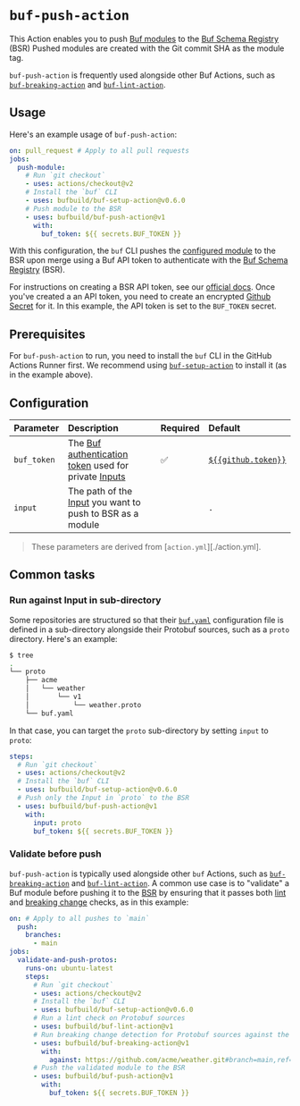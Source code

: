 # `buf-push-action`

This Action enables you to push [Buf modules][modules] to the [Buf Schema Registry][bsr] (BSR)
Pushed modules are created with the Git commit SHA as the module tag.

`buf-push-action` is frequently used alongside other Buf Actions, such as
[`buf-breaking-action`][buf-breaking] and [`buf-lint-action`][buf-lint].

## Usage

Here's an example usage of `buf-push-action`:

```yaml
on: pull_request # Apply to all pull requests
jobs:
  push-module:
    # Run `git checkout`
    - uses: actions/checkout@v2
    # Install the `buf` CLI
    - uses: bufbuild/buf-setup-action@v0.6.0
    # Push module to the BSR
    - uses: bufbuild/buf-push-action@v1
      with:
        buf_token: ${{ secrets.BUF_TOKEN }}
```

With this configuration, the `buf` CLI pushes the [configured module][buf-yaml] to the BSR upon
merge using a Buf API token to authenticate with the [Buf Schema Registry][bsr] (BSR).

For instructions on creating a BSR API token, see our [official docs][bsr-token]. Once you've
created a an API token, you need to create an encrypted [Github Secret][github-secret] for it. In
this example, the API token is set to the `BUF_TOKEN` secret.

## Prerequisites

For `buf-push-action` to run, you need to install the `buf` CLI in the GitHub Actions Runner first.
We recommend using [`buf-setup-action`][buf-setup] to install it (as in the example above).

## Configuration

Parameter | Description | Required | Default
:---------|:------------|:---------|:-------
`buf_token` | The [Buf authentication token][buf-token] used for private [Inputs][input] | ✅  | [`${{github.token}}`][github-token]
`input` | The path of the [Input] you want to push to BSR as a module | | `.`

> These parameters are derived from [`action.yml`][./action.yml].

## Common tasks

### Run against Input in sub-directory

Some repositories are structured so that their [`buf.yaml`][buf-yaml] configuration file is defined
in a sub-directory alongside their Protobuf sources, such as a `proto` directory. Here's an example:

```sh
$ tree
.
└── proto
    ├── acme
    │   └── weather
    │       └── v1
    │           └── weather.proto
    └── buf.yaml
```

In that case, you can target the `proto` sub-directory by setting `input` to `proto`:

```yaml
steps:
  # Run `git checkout`
  - uses: actions/checkout@v2
  # Install the `buf` CLI
  - uses: bufbuild/buf-setup-action@v0.6.0
  # Push only the Input in `proto` to the BSR
  - uses: bufbuild/buf-push-action@v1
    with:
      input: proto
      buf_token: ${{ secrets.BUF_TOKEN }}
```

### Validate before push

`buf-push-action` is typically used alongside other `buf` Actions, such as
[`buf-breaking-action`][buf-breaking] and [`buf-lint-action`][buf-lint]. A common use case is to
"validate" a Buf module before pushing it to the [BSR] by ensuring that it passes both
[lint] and [breaking change][breaking] checks, as in this example:

```yaml
on: # Apply to all pushes to `main`
  push:
    branches:
      - main
jobs:
  validate-and-push-protos:
    runs-on: ubuntu-latest
    steps:
      # Run `git checkout`
      - uses: actions/checkout@v2
      # Install the `buf` CLI
      - uses: bufbuild/buf-setup-action@v0.6.0
      # Run a lint check on Protobuf sources
      - uses: bufbuild/buf-lint-action@v1
      # Run breaking change detection for Protobuf sources against the current `main` branch
      - uses: bufbuild/buf-breaking-action@v1
        with:
          against: https://github.com/acme/weather.git#branch=main,ref=HEAD~1,subdir=proto
      # Push the validated module to the BSR
      - uses: bufbuild/buf-push-action@v1
        with:
          buf_token: ${{ secrets.BUF_TOKEN }}
```

[breaking]: https://docs.buf.build/breaking
[bsr]: https://docs.buf.build/bsr
[bsr-token]: https://docs.buf.build/bsr/authentication
[buf-breaking]: https://github.com/marketplace/actions/buf-breaking
[buf-lint]: https://github.com/marketplace/actions/buf-lint
[buf-setup]: https://github.com/marketplace/actions/buf-setup
[buf-token]: https://docs.buf.build/bsr/authentication#create-an-api-token
[buf-yaml]: https://docs.buf.build/configuration/v1/buf-yaml
[github-secret]: https://docs.github.com/en/actions/reference/encrypted-secrets
[github-token]: https://docs.github.com/en/actions/learn-github-actions/contexts#github-context
[input]: https://docs.buf.build/reference/inputs
[lint]: https://docs.buf.build/lint
[modules]: https://docs.buf.build/bsr/overview#module
